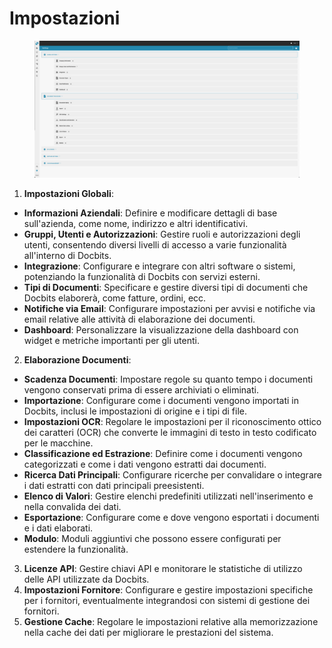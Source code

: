 # Impostazioni

<figure><img src="../../.gitbook/assets/Bildschirmfoto 2024-05-08 um 08.14.35.png" alt=""><figcaption></figcaption></figure>

1. **Impostazioni Globali**:
* **Informazioni Aziendali**: Definire e modificare dettagli di base sull'azienda, come nome, indirizzo e altri identificativi.
* **Gruppi, Utenti e Autorizzazioni**: Gestire ruoli e autorizzazioni degli utenti, consentendo diversi livelli di accesso a varie funzionalità all'interno di Docbits.
* **Integrazione**: Configurare e integrare con altri software o sistemi, potenziando la funzionalità di Docbits con servizi esterni.
* **Tipi di Documenti**: Specificare e gestire diversi tipi di documenti che Docbits elaborerà, come fatture, ordini, ecc.
* **Notifiche via Email**: Configurare impostazioni per avvisi e notifiche via email relative alle attività di elaborazione dei documenti.
* **Dashboard**: Personalizzare la visualizzazione della dashboard con widget e metriche importanti per gli utenti.
2. **Elaborazione Documenti**:
* **Scadenza Documenti**: Impostare regole su quanto tempo i documenti vengono conservati prima di essere archiviati o eliminati.
* **Importazione**: Configurare come i documenti vengono importati in Docbits, inclusi le impostazioni di origine e i tipi di file.
* **Impostazioni OCR**: Regolare le impostazioni per il riconoscimento ottico dei caratteri (OCR) che converte le immagini di testo in testo codificato per le macchine.
* **Classificazione ed Estrazione**: Definire come i documenti vengono categorizzati e come i dati vengono estratti dai documenti.
* **Ricerca Dati Principali**: Configurare ricerche per convalidare o integrare i dati estratti con dati principali preesistenti.
* **Elenco di Valori**: Gestire elenchi predefiniti utilizzati nell'inserimento e nella convalida dei dati.
* **Esportazione**: Configurare come e dove vengono esportati i documenti e i dati elaborati.
* **Modulo**: Moduli aggiuntivi che possono essere configurati per estendere la funzionalità.
3. **Licenze API**: Gestire chiavi API e monitorare le statistiche di utilizzo delle API utilizzate da Docbits.
4. **Impostazioni Fornitore**: Configurare e gestire impostazioni specifiche per i fornitori, eventualmente integrandosi con sistemi di gestione dei fornitori.
5. **Gestione Cache**: Regolare le impostazioni relative alla memorizzazione nella cache dei dati per migliorare le prestazioni del sistema.
